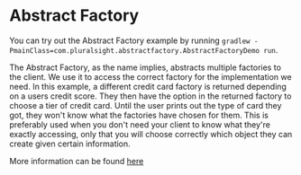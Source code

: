 # Abstract Factory

You can try out the Abstract Factory example by running `gradlew -PmainClass=com.pluralsight.abstractfactory.AbstractFactoryDemo run`.
 
The Abstract Factory, as the name implies, abstracts multiple factories to the client. We use it to access the correct
factory for the implementation we need. In this example, a different credit card factory is returned depending on a
users credit score. They then have the option in the returned factory to choose a tier of credit card. Until the user
prints out the type of card they got, they won't know what the factories have chosen for them. This is preferably used
when you don't need your client to know what they're exactly accessing, only that you will choose correctly which object
they can create given certain information.

More information can be found [here](https://www.baeldung.com/java-abstract-factory-pattern)